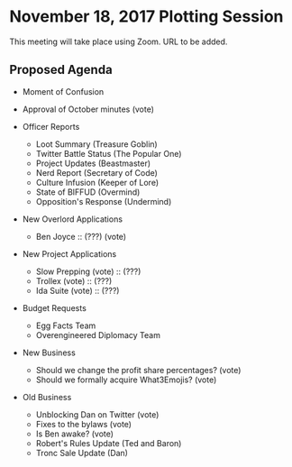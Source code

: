 # November 18, 2017 Plotting Session

This meeting will take place using Zoom. URL to be added.

## Proposed Agenda

- Moment of Confusion

- Approval of October minutes (vote)

- Officer Reports
    - Loot Summary (Treasure Goblin)
    - Twitter Battle Status (The Popular One)
    - Project Updates (Beastmaster)
    - Nerd Report (Secretary of Code)
    - Culture Infusion (Keeper of Lore)
    - State of BIFFUD (Overmind)
    - Opposition's Response (Undermind)

- New Overlord Applications
    - Ben Joyce :: (???) (vote)

- New Project Applications
    - Slow Prepping (vote) :: (???)
    - Trollex (vote) :: (???)
    - Ida Suite (vote) :: (???)

- Budget Requests
    - Egg Facts Team
    - Overengineered Diplomacy Team

- New Business
    - Should we change the profit share percentages? (vote)
    - Should we formally acquire What3Emojis? (vote)

- Old Business
    - Unblocking Dan on Twitter (vote)
    - Fixes to the bylaws (vote)
    - Is Ben awake? (vote)
    - Robert's Rules Update (Ted and Baron)
    - Tronc Sale Update (Dan)

